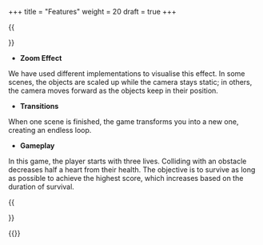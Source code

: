 +++
title = "Features"
weight = 20
draft = true
+++

{{<section title="Features">}}

* **Zoom Effect**

We have used different implementations to visualise this effect. In some scenes, the objects are scaled up while the camera stays static; in others, the camera moves forward as the objects keep in their position.

* **Transitions**

When one scene is finished, the game transforms you into a new one, creating an endless loop.

* **Gameplay**

In this game, the player starts with three lives. Colliding with an obstacle decreases half a heart from their health. The objective is to survive as long as possible to achieve the highest score, which increases based on the duration of survival.

{{</section>}}

{{<mediathek id="aadb969e49a6b637ef8bd0ea37ca98a8" title="Our project demo">}}
